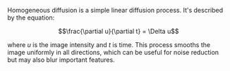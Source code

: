Homogeneous diffusion is a simple linear diffusion process. It's described by the equation:

$$\frac{\partial u}{\partial t} = \Delta u$$

where $u$ is the image intensity and $t$ is time. This process smooths the image uniformly in all directions, which can be useful for noise reduction but may also blur important features.